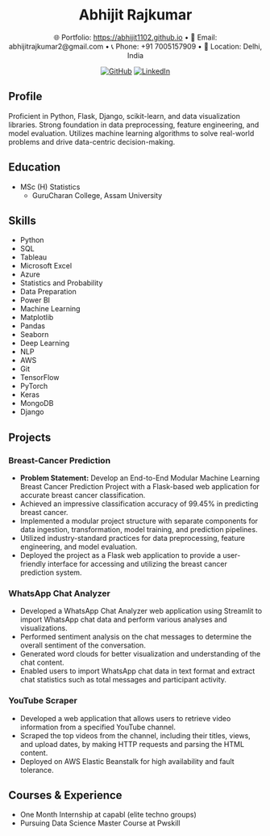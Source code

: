 <h1 align="center">Abhijit Rajkumar</h1>

<p align="center">
  🌐 Portfolio: <a href="https://abhijit1102.github.io">https://abhijit1102.github.io</a> &bull;
  📧 Email: abhijitrajkumar2@gmail.com &bull;
  📞 Phone: +91 7005157909 &bull;
  📍 Location: Delhi, India
</p>

<p align="center">
  <a href="https://github.com/Abhijit1102"><img src="https://img.shields.io/badge/GitHub-Abhijit1102-blue" alt="GitHub"></a>
  <a href="https://www.linkedin.com/in/abhijit-rajkumar-50b641213/"><img src="https://img.shields.io/badge/LinkedIn-Abhijit%20Rajkumar-blue" alt="LinkedIn"></a>
</p>

<h2>Profile</h2>

<p>
  Proficient in Python, Flask, Django, scikit-learn, and data visualization libraries. Strong foundation in data preprocessing, feature engineering, and model evaluation. Utilizes machine learning algorithms to solve real-world problems and drive data-centric decision-making.
</p>

<h2>Education</h2>

- MSc (H) Statistics
  - GuruCharan College, Assam University

<h2>Skills</h2>

- Python
- SQL
- Tableau
- Microsoft Excel
- Azure
- Statistics and Probability
- Data Preparation
- Power BI
- Machine Learning
- Matplotlib
- Pandas
- Seaborn
- Deep Learning
- NLP
- AWS
- Git
- TensorFlow
- PyTorch
- Keras
- MongoDB
- Django

<h2>Projects</h2>

<h3>Breast-Cancer Prediction</h3>

- **Problem Statement:** Develop an End-to-End Modular Machine Learning Breast Cancer Prediction Project with a Flask-based web application for accurate breast cancer classification.
- Achieved an impressive classification accuracy of 99.45% in predicting breast cancer.
- Implemented a modular project structure with separate components for data ingestion, transformation, model training, and prediction pipelines.
- Utilized industry-standard practices for data preprocessing, feature engineering, and model evaluation.
- Deployed the project as a Flask web application to provide a user-friendly interface for accessing and utilizing the breast cancer prediction system.

<h3>WhatsApp Chat Analyzer</h3>

- Developed a WhatsApp Chat Analyzer web application using Streamlit to import WhatsApp chat data and perform various analyses and visualizations.
- Performed sentiment analysis on the chat messages to determine the overall sentiment of the conversation.
- Generated word clouds for better visualization and understanding of the chat content.
- Enabled users to import WhatsApp chat data in text format and extract chat statistics such as total messages and participant activity.

<h3>YouTube Scraper</h3>

- Developed a web application that allows users to retrieve video information from a specified YouTube channel.
- Scraped the top videos from the channel, including their titles, views, and upload dates, by making HTTP requests and parsing the HTML content.
- Deployed on AWS Elastic Beanstalk for high availability and fault tolerance.

<h2>Courses & Experience</h2>

- One Month Internship at capabl (elite techno groups)
- Pursuing Data Science Master Course at Pwskill
